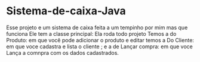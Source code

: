 # Sistema-de-caixa-Java
Esse projeto e um sistema de caixa feita a um tempinho por mim mas que funciona
Ele tem a classe principal: Ela roda todo projeto
Temos a do Produto: em que você pode adicionar o produto e editar 
temos a Do Cliente: em que voce cadastra e lista o cliente ;
e a de Lançar compra: em que voce Lança a comnpra com os dados cadastrados.
